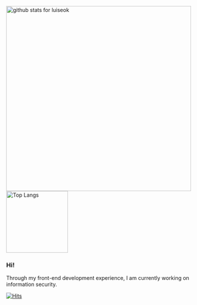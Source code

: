 <p>
  <img width="495px" src="https://github-readme-stats.vercel.app/api?username=luiseok&show_icons=true&icon_color=0366d6&bg_color=ffffff&hide_title=true" alt="github stats for luiseok">
  <img src="https://github-readme-stats.vercel.app/api/top-langs/?username=anuraghazra&layout=compact" alt="Top Langs" height="165" >
</p>

### Hi!

Through my front-end development experience, I am currently working on information security.


[![Hits](https://hits.seeyoufarm.com/api/count/incr/badge.svg?url=https%3A%2F%2Fgithub.com%2Fluiseok&count_bg=%2379C83D&title_bg=%23555555&icon=&icon_color=%23E7E7E7&title=hits&edge_flat=false)](https://hits.seeyoufarm.com)
